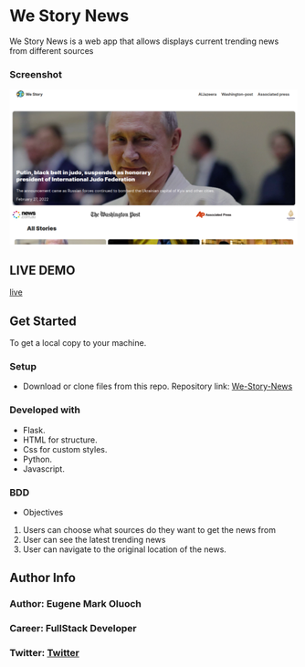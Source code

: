 # We Story News
We Story News is a web app that allows displays current trending news from different sources


### Screenshot
![ScreenShot](https://github.com/Eugene-Oluoch/We-Story-News/blob/master/app/static/images/westory.png)
## LIVE DEMO
[live](https://westorynews.herokuapp.com/)
## Get Started
To get a local copy to your machine.
### Setup
* Download or clone files from this repo.
Repository link: [We-Story-News](https://github.com/Eugene-Oluoch/We-Story-News)
### Developed with
* Flask.
* HTML for structure.
* Css for custom styles.
* Python.
* Javascript.
### BDD
* Objectives
1. Users can choose what sources do they want to get the news from
2. User can see the latest trending news
3. User can navigate to the original location of the news.
## Author Info
### Author: Eugene Mark Oluoch
### Career: FullStack Developer
### Twitter: [Twitter](https://twitter.com/crabs_ke)